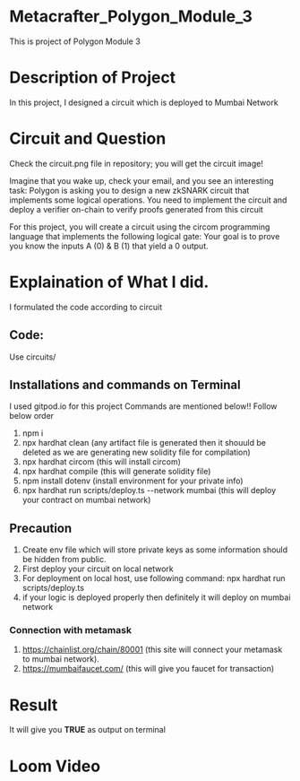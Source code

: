 # Metacrafter_Polygon_Module_3
This is project of Polygon Module 3
# Description of Project
In this project, I designed a circuit which is deployed to Mumbai Network

# Circuit and Question
Check the circuit.png file in repository; you will get the circuit image!

Imagine that you wake up, check your email, and you see an interesting task: Polygon is asking you to design a new zkSNARK circuit that implements some logical operations. You need to implement the circuit and deploy a verifier on-chain to verify proofs generated from this circuit

For this project, you will create a circuit using the circom programming language that implements the following logical gate:
Your goal is to prove you know the inputs A (0) & B (1) that yield a 0 output.

# Explaination of What I did.
I formulated the code according to circuit
## Code:
Use circuits/
## Installations and commands on Terminal
I used gitpod.io for this project
Commands are mentioned below!!
Follow below order
1) npm i
2) npx hardhat clean (any artifact file is generated then it shouuld be deleted as we are generating new solidity file for compilation)
3) npx hardhat circom (this will install circom)
4) npx hardhat compile (this will generate solidity file)
5) npm install dotenv (install environment for your private info)
6) npx hardhat run scripts/deploy.ts --network mumbai  (this will deploy your contract on mumbai network)

 ## Precaution
  1) Create env file which will store private keys as some information should be hidden from public.
  2) First deploy your circuit on local network
  3) For deployment on local host, use following command: npx hardhat run scripts/deploy.ts
  4) if your logic is deployed properly then definitely it will deploy on mumbai network

### Connection with metamask
1) https://chainlist.org/chain/80001 (this site will connect your metamask to mumbai network).
2) https://mumbaifaucet.com/ (this will give you faucet for transaction)

# Result
It will give you **TRUE** as output on terminal

# Loom Video

   
   
 
